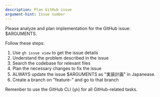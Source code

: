 ```yaml
---
description: Plan GitHub issue
argument-hint: Issue number
---
```


Please analyze and plan implementation for the GitHub issue: $ARGUMENTS.

Follow these steps:

1. Use `gh issue view` to get the issue details
2. Understand the problem described in the issue
3. Search the codebase for relevant files
4. Plan the necessary changes to fix the issue
5. ALWAYS update the issue $ARGUMENTS as "実装計画" in Japanease.
6. Create a branch on "feature-<issue-number>" and go to that branch

Remenber to use the GitHub CLI (`gh`) for all GitHub-related tasks.